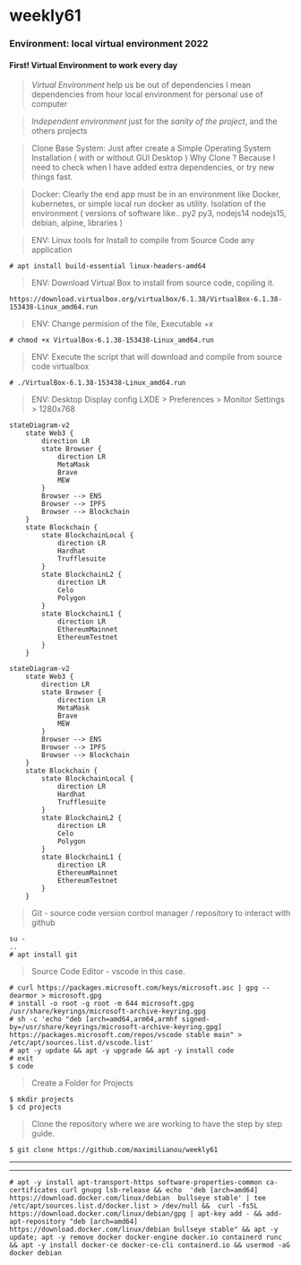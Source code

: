 # weekly61

### Environment: local virtual environment 2022

#### First! Virtual Environment to work every day

> *Virtual Environment* help us be out of dependencies
> I mean dependencies from hour local environment for personal use of computer

> *Independent environment* just for the *sanity of the project*, and the others projects

> Clone Base System: Just after create a Simple Operating System Installation ( with or without GUI Desktop )
> Why Clone ? Because I need to check when I have added extra dependencies, or try new things fast.

> Docker: Clearly the end app must be in an environment like Docker, kubernetes, or simple local run docker as utility. Isolation of the environment ( versions of software like.. py2 py3, nodejs14 nodejs15, debian, alpine, libraries )


> ENV: Linux tools for Install to compile from Source Code any application
```tsx
# apt install build-essential linux-headers-amd64
```

> ENV: Download Virtual Box to install from source code, copiling it.
```tsx
https://download.virtualbox.org/virtualbox/6.1.38/VirtualBox-6.1.38-153438-Linux_amd64.run
```

> ENV: Change permision of the file, Executable +x
```tsx
# chmod +x VirtualBox-6.1.38-153438-Linux_amd64.run
```

> ENV: Execute the script that will download and compile from source code virtualbox
```
# ./VirtualBox-6.1.38-153438-Linux_amd64.run 
```

> ENV: Desktop Display config LXDE > Preferences > Monitor Settings > 1280x768 



```mermaid
stateDiagram-v2
    state Web3 {
        direction LR
        state Browser {
            direction LR
            MetaMask
            Brave
            MEW
        }
        Browser --> ENS
        Browser --> IPFS
        Browser --> Blockchain
    }
    state Blockchain {
        state BlockchainLocal {
            direction LR
            Hardhat
            Trufflesuite
        }
        state BlockchainL2 {
            direction LR
            Celo
            Polygon
        }
        state BlockchainL1 {
            direction LR
            EthereumMainnet
            EthereumTestnet
        }
    }
```

```tsx
stateDiagram-v2
    state Web3 {
        direction LR
        state Browser {
            direction LR
            MetaMask
            Brave
            MEW
        }
        Browser --> ENS
        Browser --> IPFS
        Browser --> Blockchain
    }
    state Blockchain {
        state BlockchainLocal {
            direction LR
            Hardhat
            Trufflesuite
        }
        state BlockchainL2 {
            direction LR
            Celo
            Polygon
        }
        state BlockchainL1 {
            direction LR
            EthereumMainnet
            EthereumTestnet
        }
    }
```
> Git - source code version control manager / repository to interact with github
```tsx
su -
..
# apt install git
```
> Source Code Editor - vscode in this case.
```tsx
# curl https://packages.microsoft.com/keys/microsoft.asc | gpg --dearmor > microsoft.gpg
# install -o root -g root -m 644 microsoft.gpg /usr/share/keyrings/microsoft-archive-keyring.gpg
# sh -c 'echo "deb [arch=amd64,arm64,armhf signed-by=/usr/share/keyrings/microsoft-archive-keyring.gpg] https://packages.microsoft.com/repos/vscode stable main" > /etc/apt/sources.list.d/vscode.list'
# apt -y update && apt -y upgrade && apt -y install code
# exit
$ code
```

> Create a Folder for Projects
```
$ mkdir projects
$ cd projects
```
> Clone the repository where we are working to have the step by step guide.
```
$ git clone https://github.com/maximilianou/weekly61
```
----
----

```tsx
# apt -y install apt-transport-https software-properties-common ca-certificates curl gnupg lsb-release && echo  'deb [arch=amd64] https://download.docker.com/linux/debian  bullseye stable' | tee /etc/apt/sources.list.d/docker.list > /dev/null &&  curl -fsSL https://download.docker.com/linux/debian/gpg | apt-key add - && add-apt-repository "deb [arch=amd64] https://download.docker.com/linux/debian bullseye stable" && apt -y update; apt -y remove docker docker-engine docker.io containerd runc && apt -y install docker-ce docker-ce-cli containerd.io && usermod -aG docker debian
```













